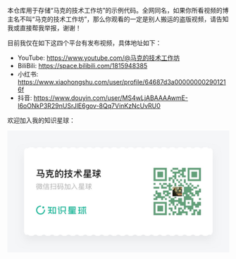 本仓库用于存储“马克的技术工作坊”的示例代码。全网同名，如果你所看视频的博主名不叫“马克的技术工作坊”，那么你观看的一定是别人搬运的盗版视频，请告知我或直接帮我举报，谢谢！

目前我仅在如下这四个平台有发布视频，具体地址如下：

- YouTube: https://www.youtube.com/@马克的技术工作坊
- BiliBili: https://space.bilibili.com/1815948385
- 小红书: https://www.xiaohongshu.com/user/profile/64687d3a000000002901216f
- 抖音: https://www.douyin.com/user/MS4wLjABAAAAwmE-l6oONkP3R29nUSrJlE6gov-8Qq7VinKzNcUvRU0

欢迎加入我的知识星球：

![马克的技术星球](https://raw.githubusercontent.com/MarkTechStation/VideoCode/refs/heads/main/%E9%80%9A%E7%94%A8/%E7%9F%A5%E8%AF%86%E6%98%9F%E7%90%83%E5%88%86%E4%BA%AB%E4%BA%8C%E7%BB%B4%E7%A0%81.jpg)
